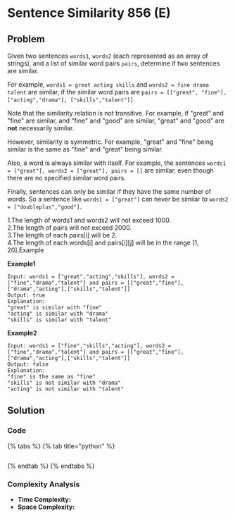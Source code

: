 # Sentence Similarity 856 \(E\)

## Problem



Given two sentences `words1`, `words2` \(each represented as an array of strings\), and a list of similar word pairs `pairs`, determine if two sentences are similar.

For example, `words1 = great acting skills` and `words2 = fine drama talent` are similar, if the similar word pairs are `pairs = [["great", "fine"], ["acting","drama"], ["skills","talent"]]`.

Note that the similarity relation is not transitive. For example, if "great" and "fine" are similar, and "fine" and "good" are similar, "great" and "good" are **not** necessarily similar.

However, similarity is symmetric. For example, "great" and "fine" being similar is the same as "fine" and "great" being similar.

Also, a word is always similar with itself. For example, the sentences `words1 = ["great"], words2 = ["great"], pairs = []` are similar, even though there are no specified similar word pairs.

Finally, sentences can only be similar if they have the same number of words. So a sentence like `words1 = ["great"]` can never be similar to `words2 = ["doubleplus","good"]`.

1.The length of words1 and words2 will not exceed 1000.  
2.The length of pairs will not exceed 2000.  
3.The length of each pairs\[i\] will be 2.  
4.The length of each words\[i\] and pairs\[i\]\[j\] will be in the range \[1, 20\].Example

**Example1**

```text
Input: words1 = ["great","acting","skills"], words2 = ["fine","drama","talent"] and pairs = [["great","fine"],["drama","acting"],["skills","talent"]]
Output: true
Explanation:
"great" is similar with "fine"
"acting" is similar with "drama"
"skills" is similar with "talent"
```

**Example2**

```text
Input: words1 = ["fine","skills","acting"], words2 = ["fine","drama","talent"] and pairs = [["great","fine"],["drama","acting"],["skills","talent"]]
Output: false
Explanation:
"fine" is the same as "fine"
"skills" is not similar with "drama"
"acting" is not similar with "talent"
```

## Solution 

### Code

{% tabs %}
{% tab title="python" %}
```python

```
{% endtab %}
{% endtabs %}

### Complexity Analysis

* **Time Complexity:**
* **Space Complexity:**

